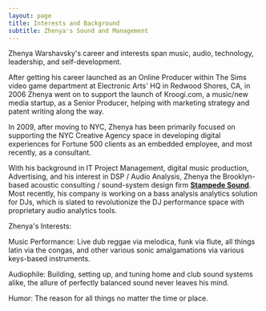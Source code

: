 ```yaml
---
layout: page
title: Interests and Background
subtitle: Zhenya's Sound and Management 
---
```


Zhenya Warshavsky's career and interests span music, audio, technology, leadership, and self-development. 

After getting his career launched as an Online Producer within The Sims video game department at Electronic Arts' HQ in Redwood Shores, CA, in 2006 Zhenya went on to support the launch of Kroogi.com, a music/new media startup, as a Senior Producer, helping with marketing strategy and patent writing along the way. 

In 2009, after moving to NYC, Zhenya has been primarily focused on supporting the NYC Creative Agency space in developing digital experiences for Fortune 500 clients as an embedded employee, and most recently, as a consultant. 


With his background in IT Project Management, digital music production, Advertising, and his interest in DSP / Audio Analysis, Zhenya the Brooklyn-based acoustic consulting / sound-system design firm __[Stampede Sound](http://www.stampedesound.com)__. Most recently, his company is working on a bass analysis analytics solution for DJs, which is slated to revolutionize the DJ performance space with proprietary audio analytics tools. 

Zhenya's Interests:

Music Performance: Live dub reggae via melodica, funk via flute, all things latin via the congas, and other various sonic amalgamations via various keys-based instruments. 

Audiophile: Building, setting up, and tuning home and club sound systems alike, the allure of perfectly balanced sound never leaves his mind. 

Humor: The reason for all things no matter the time or place. 
